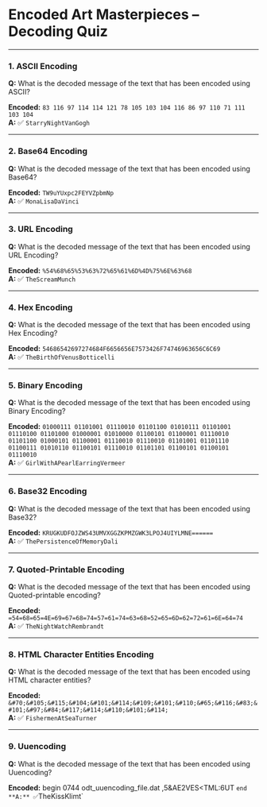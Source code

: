 # Encoded Art Masterpieces – Decoding Quiz

---

### **1. ASCII Encoding**
**Q:** What is the decoded message of the text that has been encoded using ASCII?

**Encoded:** `83 116 97 114 114 121 78 105 103 104 116 86 97 110 71 111 103 104`  
**A:** ✅ `StarryNightVanGogh`

---

### **2. Base64 Encoding**
**Q:** What is the decoded message of the text that has been encoded using Base64?

**Encoded:** `TW9uYUxpc2FEYVZpbmNp`  
**A:** ✅ `MonaLisaDaVinci`

---

### **3. URL Encoding**
**Q:** What is the decoded message of the text that has been encoded using URL Encoding?

**Encoded:** `%54%68%65%53%63%72%65%61%6D%4D%75%6E%63%68`  
**A:** ✅ `TheScreamMunch`

---

### **4. Hex Encoding**
**Q:** What is the decoded message of the text that has been encoded using Hex Encoding?

**Encoded:** `54686542697274684F6656656E7573426F74746963656C6C69`  
**A:** ✅ `TheBirthOfVenusBotticelli`

---

### **5. Binary Encoding**
**Q:** What is the decoded message of the text that has been encoded using Binary Encoding?

**Encoded:** `01000111 01101001 01110010 01101100 01010111 01101001 01110100 01101000 01000001 01010000 01100101 01100001 01110010 01101100 01000101 01100001 01110010 01110010 01101001 01101110 01100111 01010110 01100101 01110010 01101101 01100101 01100101 01110010`  
**A:** ✅ `GirlWithAPearlEarringVermeer`

---

### **6. Base32 Encoding**
**Q:** What is the decoded message of the text that has been encoded using Base32?

**Encoded:** `KRUGKUDFOJZWS43UMVXGGZKPMZGWK3LPOJ4UIYLMNE======`  
**A:** ✅ `ThePersistenceOfMemoryDali`

---

### **7. Quoted-Printable Encoding**
**Q:** What is the decoded message of the text that has been encoded using Quoted-printable encoding?

**Encoded:** `=54=68=65=4E=69=67=68=74=57=61=74=63=68=52=65=6D=62=72=61=6E=64=74`  
**A:** ✅ `TheNightWatchRembrandt`

---

### **8. HTML Character Entities Encoding**
**Q:** What is the decoded message of the text that has been encoded using HTML character entities?

**Encoded:** `&#70;&#105;&#115;&#104;&#101;&#114;&#109;&#101;&#110;&#65;&#116;&#83;&#101;&#97;&#84;&#117;&#114;&#110;&#101;&#114;`  
**A:** ✅ `FishermenAtSeaTurner`

---

### **9. Uuencoding**
**Q:** What is the decoded message of the text that has been encoded using Uuencoding?

**Encoded:**
begin 0744 odt_uuencoding_file.dat
,5&AE2VES<TML:6UT
`
end
**A:** ✅ `TheKissKlimt`
